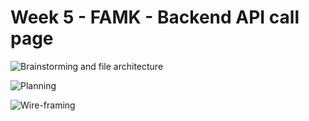 # Week 5 - FAMK - Backend API call page

![Brainstorming and file architecture](https://i.imgur.com/yARMsii.jpg)


![Planning](https://i.imgur.com/KETNK5u.jpg)

![Wire-framing](https://i.imgur.com/VBFJqiW.jpg)

